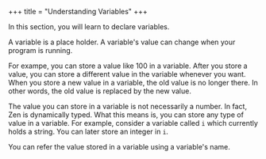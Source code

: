 +++
title = "Understanding Variables"
+++

In this section, you will learn to declare variables.

A variable is a place holder. A variable's value can change when your program
is running.

For exampe, you can store a value like 100 in a variable. After you store a value,
you can store a different value in the variable whenever you want. When you store
a new value in a variable, the old value is no longer there. In other words, the
old value is replaced by the new value.

The value you can store in a variable is not necessarily a number. In fact, Zen
is dynamically typed. What this means is, you can store any type of value in a
variable. For example, consider a variable called `i` which currently holds a
string. You can later store an integer in `i`.

You can refer the value stored in a variable using a variable's name.